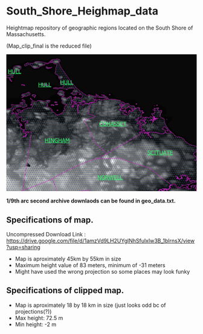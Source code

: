 # South_Shore_Heighmap_data
Heightmap repository of geographic regions located on the South Shore of Massachusetts.

(Map_clip_final is the reduced file)

![Preview Image](Map_thumb_clip.png)

**1/9th arc second archive downlaods can be found in geo_data.txt.**

## Specifications of map.

Uncompressed Download Link : https://drive.google.com/file/d/1amzVd9LH2UYglNhSfulxIw3B_1blrnsX/view?usp=sharing

- Map is aproximately 45km by 55km in size
- Maximum height value of 83 meters, minimum of -31 meters
- Might have used the wrong projection so some places may look funky

## Specifications of clipped map.

-  Map is aproximately 18 by 18 km in size (just looks odd bc of projections(?))
-  Max height: 72.5 m
-  Min height: -2 m

